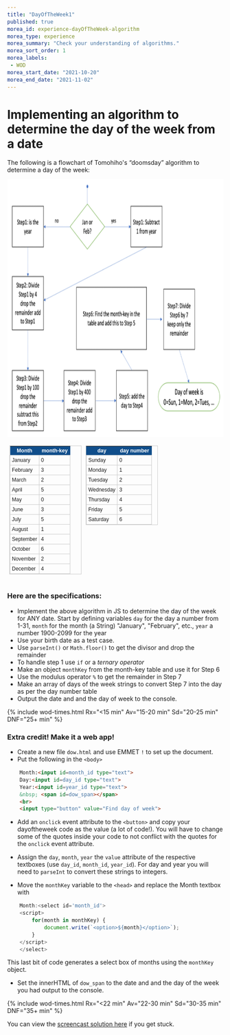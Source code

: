 ```yaml
---
title: "DayOfTheWeek1"
published: true
morea_id: experience-dayOfTheWeek-algorithm
morea_type: experience
morea_summary: "Check your understanding of algorithms."
morea_sort_order: 1
morea_labels:
 - WOD
morea_start_date: "2021-10-20"
morea_end_date: "2021-11-02"
---
```


# Implementing an algorithm to determine the day of the week from a date

<p>The following is a flowchart of Tomohiho's “doomsday” algorithm to determine a day of the week:</p>
<img src="Tomohiho_algorithm.png" alt="" style="max-width: 100%;max-height: 100%;" height="600px" width="700px">
<style type="text/css">
	table.tableizer-table {
		font-size: 12px;
		border: 1px solid #CCC; 
		font-family: Arial, Helvetica, sans-serif;
	} 
	.tableizer-table td {
		padding: 4px;
		margin: 3px;
		border: 1px solid #CCC;
	}
	.tableizer-table th {
		background-color: #104E8B; 
		color: #FFF;
		font-weight: bold;
	}
    .column {
    float: left;
    width: 33.33%;
    padding: 5px;
    }
    .row::after {
    content: "";
    clear: both;
    display: table;
    }
</style>
<div class="row">
<div class="column">
<table class="tableizer-table">
<thead><tr class="tableizer-firstrow"><th>Month</th><th>month-key</th></tr></thead><tbody>
 <tr><td>January</td><td>0</td></tr>
 <tr><td>February</td><td>3</td></tr>
 <tr><td>March</td><td>2</td></tr>
 <tr><td>April</td><td>5</td></tr>
 <tr><td>May</td><td>0</td></tr>
 <tr><td>June</td><td>3</td></tr>
 <tr><td>July</td><td>5</td></tr>
 <tr><td>August</td><td>1</td></tr>
 <tr><td>September</td><td>4</td></tr>
 <tr><td>October</td><td>6</td></tr>
 <tr><td>November</td><td>2</td></tr>
 <tr><td>December</td><td>4</td></tr>
</tbody></table>
</div>
<div class="column">
<table class="tableizer-table">
<thead><tr class="tableizer-firstrow"><th>day</th><th>day number</th></tr></thead><tbody>
 <tr><td>Sunday</td><td>0</td></tr>
 <tr><td>Monday</td><td>1</td></tr>
 <tr><td>Tuesday</td><td>2</td></tr>
 <tr><td>Wednesday</td><td>3</td></tr>
 <tr><td>Thursday</td><td>4</td></tr>
 <tr><td>Friday</td><td>5</td></tr>
 <tr><td>Saturday</td><td>6</td></tr>
</tbody></table>
</div>
</div>

### Here are the specifications:

 - Implement the above algorithm in JS to determine the day of the week for ANY date. Start by defining variables `day` for the day a number from 1-31, `month` for the month (a String) "January", "February", etc., `year` a number 1900-2099 for the year
 - Use your birth date as a test case. 
 - Use `parseInt()` or `Math.floor()` to get the divisor and drop the remainder 
 - To handle step 1 use `if` or a *ternary operator* 
 - Make an object `monthKey` from the month-key table and use it for Step 6
 - Use the modulus operator `%` to get the remainder in Step 7
 - Make an array of days of the week strings to convert Step 7 into the day as per the day number table
 - Output the date and and the day of week to the console.

{% include wod-times.html Rx="<15 min" Av="15-20 min" Sd="20-25 min" DNF="25+ min" %}

### Extra credit! Make it a web app!
 - Create a new file `dow.html` and use EMMET `!` to set up the document.
 - Put the following in the `<body>`
```HTML
    Month:<input id=month_id type="text">
    Day:<input id=day_id type="text">
    Year:<input id=year_id type="text">
    &nbsp; <span id=dow_span></span>
    <br>
    <input type="button" value="Find day of week">
```
- Add an `onclick` event attribute to the `<button>` and copy your dayoftheweek code as the value (a lot of code!). You will have to change some of the quotes inside your code to not conflict with the quotes for the `onclick` event attribute.

- Assign the `day`, `month`, `year` the `value` attribute of the respective textboxes (use `day_id`, `month_id`, `year_id`). For day and year you will need to `parseInt` to convert these strings to integers.

- Move the `monthKey` variable to the `<head>` and replace the Month textbox with
```Javascript
    Month:<select id='month_id'>
    <script>
        for(month in monthKey) {
            document.write(`<option>${month}</option>`);
        }
    </script>
    </select>
```
This last bit of code generates a select box of months using the `monthKey` object. 

- Set the innerHTML of `dow_span` to the date and and the day of the week you had output to the console.
  
{% include wod-times.html Rx="<22 min" Av="22-30 min" Sd="30-35 min" DNF="35+ min" %}

You can view the [screencast solution here](https://youtu.be/DzS9HG0ez0g) if you get stuck.  

